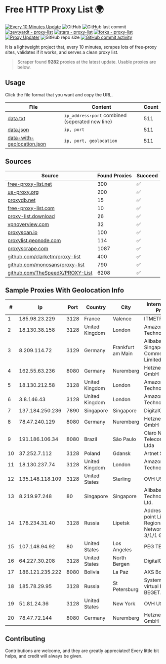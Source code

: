 
# Free HTTP Proxy List 🌍

[![Every 10 Minutes Update](https://github.com/mertguvencli/http-proxy-list/actions/workflows/main.yml/badge.svg?branch=main)](https://github.com/mertguvencli/http-proxy-list/actions/workflows/main.yml)
![GitHub](https://img.shields.io/github/license/mertguvencli/http-proxy-list)
![GitHub last commit](https://img.shields.io/github/last-commit/mertguvencli/http-proxy-list)
[![zevtyardt - proxy-list](https://img.shields.io/static/v1?label=zevtyardt&message=proxy-list&color=blue&logo=github)](https://github.com/zevtyardt/proxy-list "Go to GitHub repo")
[![stars - proxy-list](https://img.shields.io/github/stars/zevtyardt/proxy-list?style=social)](https://github.com/zevtyardt/proxy-list)
[![forks - proxy-list](https://img.shields.io/github/forks/zevtyardt/proxy-list?style=social)](https://github.com/zevtyardt/proxy-list)
[![Proxy Updater](https://github.com/zevtyardt/proxy-list/workflows/Proxy%20Updater/badge.svg)](https://github.com/zevtyardt/proxy-list/actions?query=workflow:"Proxy+Updater")
![GitHub repo size](https://img.shields.io/github/repo-size/zevtyardt/proxy-list)
[![GitHub commit activity](https://img.shields.io/github/commit-activity/m/zevtyardt/proxy-list?logo=commits)](https://github.com/zevtyardt/proxy-list/commits/main)

It is a lightweight project that, every 10 minutes, scrapes lots of free-proxy sites, validates if it works, and serves a clean proxy list.

> Scraper found **9282** proxies at the latest update. Usable proxies are below.

## Usage

Click the file format that you want and copy the URL.

|File|Content|Count|
|----|-------|-----|
|[data.txt](https://raw.githubusercontent.com/mertguvencli/http-proxy-list/main/proxy-list/data.txt)|`ip_address:port` combined (seperated new line)|511|
|[data.json](https://raw.githubusercontent.com/mertguvencli/http-proxy-list/main/proxy-list/data.json)|`ip, port`|511|
|[data-with-geolocation.json](https://raw.githubusercontent.com/mertguvencli/http-proxy-list/main/proxy-list/data-with-geolocation.json)|`ip, port, geolocation`|511|

## Sources

|Source|Found Proxies|Succeed|
|------|-------------|-------|
|[free-proxy-list.net](https://free-proxy-list.net)|300|✅|
|[us-proxy.org](https://www.us-proxy.org)|200|✅|
|[proxydb.net](http://proxydb.net)|15|✅|
|[free-proxy-list.com](https://free-proxy-list.com/?page=&port=&type%5B%5D=http&type%5B%5D=https&up_time=0&search=Search)|10|✅|
|[proxy-list.download](https://www.proxy-list.download/HTTP)|26|✅|
|[vpnoverview.com](https://vpnoverview.com/privacy/anonymous-browsing/free-proxy-servers)|32|✅|
|[proxyscan.io](https://www.proxyscan.io)|100|✅|
|[proxylist.geonode.com](https://proxylist.geonode.com/api/proxy-list?limit=300&page=1&sort_by=lastChecked&sort_type=desc&protocols=http,https)|114|✅|
|[proxyscrape.com](https://api.proxyscrape.com/v2/?request=displayproxies&protocol=http&timeout=10000&country=all&ssl=all&anonymity=all)|1087|✅|
|[github.com/clarketm/proxy-list](https://raw.githubusercontent.com/clarketm/proxy-list/master/proxy-list-raw.txt)|400|✅|
|[github.com/monosans/proxy-list](https://raw.githubusercontent.com/monosans/proxy-list/main/proxies/http.txt)|790|✅|
|[github.com/TheSpeedX/PROXY-List](https://raw.githubusercontent.com/TheSpeedX/PROXY-List/master/http.txt)|6208|✅|


## Sample Proxies With Geolocation Info

|#|Ip|Port|Country|City|Internet Service Provider|
|-|--|----|-------|----|-------------------------|
|1|185.98.23.229|3128|France|Valence|ITMETRIX|
|2|18.130.38.158|3128|United Kingdom|London|Amazon Technologies Inc.|
|3|8.209.114.72|3129|Germany|Frankfurt am Main|Alibaba.com Singapore E-Commerce Private Limited|
|4|162.55.63.236|8080|Germany|Nuremberg|Hetzner Online GmbH|
|5|18.130.212.58|3128|United Kingdom|London|Amazon Technologies Inc.|
|6|3.8.146.43|3128|United Kingdom|London|Amazon Technologies Inc.|
|7|137.184.250.236|7890|Singapore|Singapore|DigitalOcean, LLC|
|8|78.47.240.129|8080|Germany|Nuremberg|Hetzner Online GmbH|
|9|191.186.106.34|8080|Brazil|São Paulo|Claro NXT Telecomunicacoes Ltda|
|10|37.252.7.112|3128|Poland|Gdansk|Artnet Sp. z o.o.|
|11|18.130.237.74|3128|United Kingdom|London|Amazon Technologies Inc.|
|12|135.148.118.109|3128|United States|Sterling|OVH US LLC|
|13|8.219.97.248|80|Singapore|Singapore|Alibaba (US) Technology Co., Ltd.|
|14|178.234.31.40|3128|Russia|Lipetsk|Address point-to-point Lipetsk Regional Public Network BBN-3/1/1 General|
|15|107.148.94.92|80|United States|Los Angeles|PEG TECH INC|
|16|64.227.30.208|3128|United States|North Bergen|DigitalOcean, LLC|
|17|186.121.235.222|8080|Bolivia|La Paz|AXS Bolivia S. A.|
|18|185.78.29.95|3128|Russia|St Petersburg|System servers virtual hosting BEGET.RU|
|19|51.81.24.36|3128|United States|New York|OVH US LLC|
|20|78.47.72.144|8080|Germany|Nuremberg|Hetzner Online GmbH|



## Contributing

Contributions are welcome, and they are greatly appreciated! Every
little bit helps, and credit will always be given.

